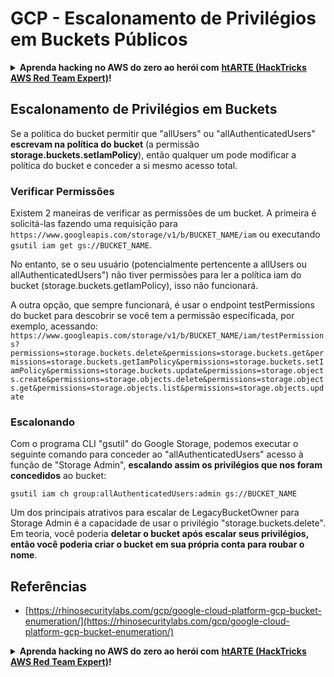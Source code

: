 # GCP - Escalonamento de Privilégios em Buckets Públicos

<details>

<summary><strong>Aprenda hacking no AWS do zero ao herói com</strong> <a href="https://training.hacktricks.xyz/courses/arte"><strong>htARTE (HackTricks AWS Red Team Expert)</strong></a><strong>!</strong></summary>

Outras formas de apoiar o HackTricks:

* Se você quer ver sua **empresa anunciada no HackTricks** ou **baixar o HackTricks em PDF**, confira os [**PLANOS DE ASSINATURA**](https://github.com/sponsors/carlospolop)!
* Adquira o [**material oficial PEASS & HackTricks**](https://peass.creator-spring.com)
* Descubra [**A Família PEASS**](https://opensea.io/collection/the-peass-family), nossa coleção de [**NFTs**](https://opensea.io/collection/the-peass-family) exclusivos
* **Junte-se ao grupo** 💬 [**Discord**](https://discord.gg/hRep4RUj7f) ou ao grupo [**telegram**](https://t.me/peass) ou **siga**-me no **Twitter** 🐦 [**@carlospolopm**](https://twitter.com/carlospolopm)**.**
* **Compartilhe suas técnicas de hacking enviando PRs para os repositórios do GitHub** [**HackTricks**](https://github.com/carlospolop/hacktricks) e [**HackTricks Cloud**](https://github.com/carlospolop/hacktricks-cloud).

</details>

## Escalonamento de Privilégios em Buckets

Se a política do bucket permitir que "allUsers" ou "allAuthenticatedUsers" **escrevam na política do bucket** (a permissão **storage.buckets.setIamPolicy**), então qualquer um pode modificar a política do bucket e conceder a si mesmo acesso total.

### Verificar Permissões

Existem 2 maneiras de verificar as permissões de um bucket. A primeira é solicitá-las fazendo uma requisição para `https://www.googleapis.com/storage/v1/b/BUCKET_NAME/iam` ou executando `gsutil iam get gs://BUCKET_NAME`.

No entanto, se o seu usuário (potencialmente pertencente a allUsers ou allAuthenticatedUsers") não tiver permissões para ler a política iam do bucket (storage.buckets.getIamPolicy), isso não funcionará.

A outra opção, que sempre funcionará, é usar o endpoint testPermissions do bucket para descobrir se você tem a permissão especificada, por exemplo, acessando: `https://www.googleapis.com/storage/v1/b/BUCKET_NAME/iam/testPermissions?permissions=storage.buckets.delete&permissions=storage.buckets.get&permissions=storage.buckets.getIamPolicy&permissions=storage.buckets.setIamPolicy&permissions=storage.buckets.update&permissions=storage.objects.create&permissions=storage.objects.delete&permissions=storage.objects.get&permissions=storage.objects.list&permissions=storage.objects.update`

### Escalonando

Com o programa CLI "gsutil" do Google Storage, podemos executar o seguinte comando para conceder ao "allAuthenticatedUsers" acesso à função de "Storage Admin", **escalando assim os privilégios que nos foram concedidos** ao bucket:
```
gsutil iam ch group:allAuthenticatedUsers:admin gs://BUCKET_NAME
```
Um dos principais atrativos para escalar de LegacyBucketOwner para Storage Admin é a capacidade de usar o privilégio "storage.buckets.delete". Em teoria, você poderia **deletar o bucket após escalar seus privilégios, então você poderia criar o bucket em sua própria conta para roubar o nome**.

## Referências

* [https://rhinosecuritylabs.com/gcp/google-cloud-platform-gcp-bucket-enumeration/](https://rhinosecuritylabs.com/gcp/google-cloud-platform-gcp-bucket-enumeration/)

<details>

<summary><strong>Aprenda hacking no AWS do zero ao herói com</strong> <a href="https://training.hacktricks.xyz/courses/arte"><strong>htARTE (HackTricks AWS Red Team Expert)</strong></a><strong>!</strong></summary>

Outras formas de apoiar o HackTricks:

* Se você quer ver sua **empresa anunciada no HackTricks** ou **baixar o HackTricks em PDF** Confira os [**PLANOS DE ASSINATURA**](https://github.com/sponsors/carlospolop)!
* Adquira o [**material oficial PEASS & HackTricks**](https://peass.creator-spring.com)
* Descubra [**A Família PEASS**](https://opensea.io/collection/the-peass-family), nossa coleção de [**NFTs**](https://opensea.io/collection/the-peass-family) exclusivos
* **Junte-se ao grupo** 💬 [**Discord**](https://discord.gg/hRep4RUj7f) ou ao grupo [**telegram**](https://t.me/peass) ou **siga**-me no **Twitter** 🐦 [**@carlospolopm**](https://twitter.com/carlospolopm)**.**
* **Compartilhe suas técnicas de hacking enviando PRs para os repositórios github** [**HackTricks**](https://github.com/carlospolop/hacktricks) e [**HackTricks Cloud**](https://github.com/carlospolop/hacktricks-cloud).

</details>
